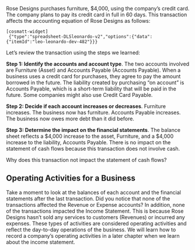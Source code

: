 Rose Designs purchases furniture, $4,000, using the company’s credit card. The company plans to pay its credit card in full in 60 days. This transaction affects the accounting equation of Rose Designs as follows:

```
[cosmatt-widget]
 {"type":"spreadsheet-DLSleonardo-v2","options":{"data":{"itemId":"leo-leonardo-dev-482"}}} 
```

Let’s review the transaction using the steps we learned:

**Step 1: Identify the accounts and account type**. The two accounts involved are Furniture (Asset) and Accounts Payable (Accounts Payable). When a business uses a credit card for purchases, they agree to pay the amount borrowed in the future. The liability created by purchasing “on account” is Accounts Payable, which is a short-term liability that will be paid in the future. Some companies might also use Credit Card Payable.

**Step 2: Decide if each account increases or decreases**. Furniture increases. The business now has furniture. Accounts Payable increases. The business now owes more debt than it did before.

**Step 3: Determine the impact on the financial statements**. The balance sheet reflects a $4,000 increase to the asset, Furniture, and a $4,000 increase to the liability, Accounts Payable. There is no impact on the statement of cash flows because this transaction does not involve cash.

Why does this transaction not impact the statement of cash flows?

## Operating Activities for a Business

Take a moment to look at the balances of each account and the financial statements after the last transaction. Did you notice that none of the transactions affected the Revenue or Expense accounts? In addition, none of the transactions impacted the Income Statement. This is because Rose Designs hasn’t sold any services to customers (Revenues) or incurred any expenses. These types of activities are considered operating activities and reflect the day-to-day operations of the business. We will learn how to record a company’s operating activities in a later chapter when we learn about the income statement.
